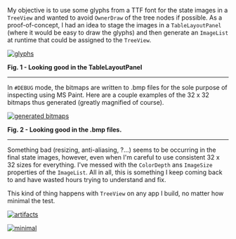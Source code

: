My objective is to use some glyphs from a TTF font for the state images in a `TreeView` and wanted to avoid `OwnerDraw` of the tree nodes if possible. As a proof-of-concept, I had an idea to stage the images in a `TableLayoutPanel` (where it would be easy to draw the glyphs) and then generate an `ImageList` at runtime that could be assigned to the `TreeView`.  

[![glyphs][1]][1]

**Fig. 1 - Looking good in the TableLayoutPanel**
***

In `#DEBUG` mode, the bitmaps are written to .bmp files for the sole purpose of inspecting using MS Paint. Here are a couple examples of the 32 x 32 bitmaps thus generated (greatly magnified of course).

[![generated bitmaps][2]][2]

**Fig. 2 - Looking good in the .bmp files.**
***

Something bad (resizing, anti-aliasing, ?...) seems to be occurring in the final state images, however, even when I'm careful to use consistent 32 x 32 sizes for everything. I've messed with the `ColorDepth` ans `ImageSize` properties of the `ImageList`. All in all, this is something I keep coming back to and have wasted hours trying to understand and fix.

This kind of thing happens with `TreeView` on any app I build, no matter how minimal the test. 

[![artifacts][3]][3]

[![minimal][4]][4]


  [1]: https://i.stack.imgur.com/U46hn.png
  [2]: https://i.stack.imgur.com/R4p2B.png
  [3]: https://i.stack.imgur.com/CRMk4.png
  [4]: https://i.stack.imgur.com/TmLWr.png